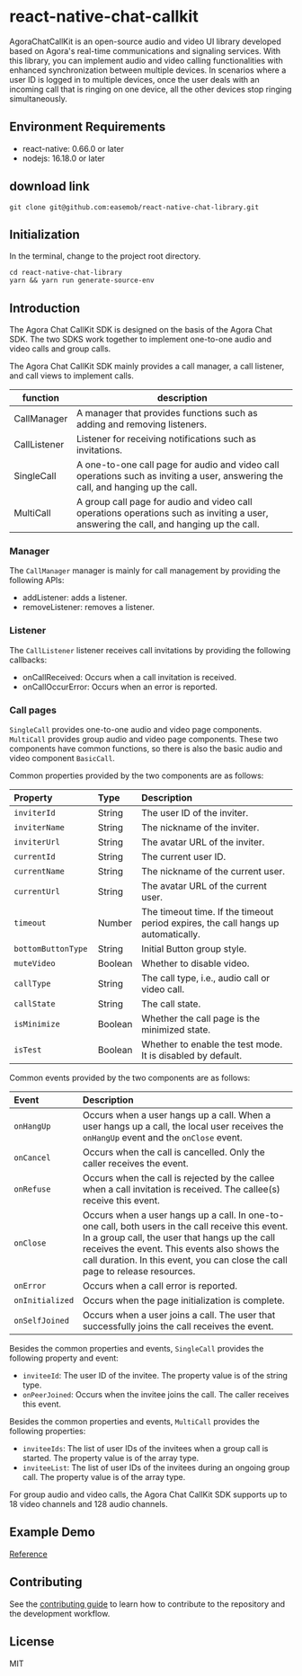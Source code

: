# react-native-chat-callkit

AgoraChatCallKit is an open-source audio and video UI library developed based on Agora's real-time communications and signaling services. With this library, you can implement audio and video calling functionalities with enhanced synchronization between multiple devices. In scenarios where a user ID is logged in to multiple devices, once the user deals with an incoming call that is ringing on one device, all the other devices stop ringing simultaneously.

## Environment Requirements

- react-native: 0.66.0 or later
- nodejs: 16.18.0 or later

## download link

```
git clone git@github.com:easemob/react-native-chat-library.git
```

## Initialization

In the terminal, change to the project root directory.

```
cd react-native-chat-library
yarn && yarn run generate-source-env
```

## Introduction

The Agora Chat CallKit SDK is designed on the basis of the Agora Chat SDK. The two SDKS work together to implement one-to-one audio and video calls and group calls.

The Agora Chat CallKit SDK mainly provides a call manager, a call listener, and call views to implement calls.

| function     | description                                                                                                                            |
| ------------ | -------------------------------------------------------------------------------------------------------------------------------------- |
| CallManager  | A manager that provides functions such as adding and removing listeners.                                                               |
| CallListener | Listener for receiving notifications such as invitations.                                                                              |
| SingleCall   | A one-to-one call page for audio and video call operations such as inviting a user, answering the call, and hanging up the call.       |
| MultiCall    | A group call page for audio and video call operations operations such as inviting a user, answering the call, and hanging up the call. |

### Manager

The `CallManager` manager is mainly for call management by providing the following APIs:

- addListener: adds a listener.
- removeListener: removes a listener.

### Listener

The `CallListener` listener receives call invitations by providing the following callbacks:

- onCallReceived: Occurs when a call invitation is received.
- onCallOccurError: Occurs when an error is reported.

### Call pages

`SingleCall` provides one-to-one audio and video page components. `MultiCall` provides group audio and video page components. These two components have common functions, so there is also the basic audio and video component `BasicCall`.

Common properties provided by the two components are as follows:

| Property            | Type    | Description                                                                       |
| :------------------ | :------ | :-------------------------------------------------------------------------------- |
| `inviterId`         | String  | The user ID of the inviter.                                                       |
| `inviterName `      | String  | The nickname of the inviter.                                                      |
| `inviterUrl `       | String  | The avatar URL of the inviter.                                                    |
| `currentId `        | String  | The current user ID.                                                              |
| `currentName `      | String  | The nickname of the current user.                                                 |
| `currentUrl `       | String  | The avatar URL of the current user.                                               |
| `timeout `          | Number  | The timeout time. If the timeout period expires, the call hangs up automatically. |
| `bottomButtonType ` | String  | Initial Button group style.                                                       |
| `muteVideo `        | Boolean | Whether to disable video.                                                         |
| `callType `         | String  | The call type, i.e., audio call or video call.                                    |
| `callState `        | String  | The call state.                                                                   |
| `isMinimize `       | Boolean | Whether the call page is the minimized state.                                     |
| `isTest `           | Boolean | Whether to enable the test mode. It is disabled by default.                       |

Common events provided by the two components are as follows:

| Event           | Description                                                                                                                                                                                                                                                                        |
| :-------------- | :--------------------------------------------------------------------------------------------------------------------------------------------------------------------------------------------------------------------------------------------------------------------------------- |
| `onHangUp`      | Occurs when a user hangs up a call. When a user hangs up a call, the local user receives the `onHangUp` event and the `onClose` event.                                                                                                                                             |
| `onCancel`      | Occurs when the call is cancelled. Only the caller receives the event.                                                                                                                                                                                                             |
| `onRefuse`      | Occurs when the call is rejected by the callee when a call invitation is received. The callee(s) receive this event.                                                                                                                                                               |
| `onClose`       | Occurs when a user hangs up a call. In one-to-one call, both users in the call receive this event. In a group call, the user that hangs up the call receives the event. This events also shows the call duration. In this event, you can close the call page to release resources. |
| `onError`       | Occurs when a call error is reported.                                                                                                                                                                                                                                              |
| `onInitialized` | Occurs when the page initialization is complete.                                                                                                                                                                                                                                   |
| `onSelfJoined`  | Occurs when a user joins a call. The user that successfully joins the call receives the event.                                                                                                                                                                                     |

Besides the common properties and events, `SingleCall` provides the following property and event:

- `inviteeId`: The user ID of the invitee. The property value is of the string type.
- `onPeerJoined`: Occurs when the invitee joins the call. The caller receives this event.

Besides the common properties and events, `MultiCall` provides the following properties:

- `inviteeIds`: The list of user IDs of the invitees when a group call is started. The property value is of the array type.
- `inviteeList`: The list of user IDs of the invitees during an ongoing group call. The property value is of the array type.

For group audio and video calls, the Agora Chat CallKit SDK supports up to 18 video channels and 128 audio channels.

## Example Demo

[Reference](https://github.com/AgoraIO-Usecase/AgoraChat-rn/blob/dev/examples/callkit-example/README.md)

## Contributing

See the [contributing guide](https://github.com/AgoraIO-Usecase/AgoraChat-rn/blob/dev/packages/react-native-chat-callkit/CONTRIBUTING.md) to learn how to contribute to the repository and the development workflow.

## License

MIT
